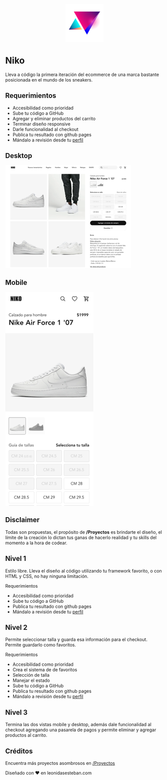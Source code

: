 <div align="center">
<img width="120px"  src="https://raw.githubusercontent.com/no-te-rindas/logo/main/Logo/LeonidasEsteban-destello-envolvente-cuadrada.png" />
</div>

# Niko

Lleva a código la primera iteración del ecommerce de una marca bastante posicionada en el mundo de los sneakers.

## Requerimientos
- Accesibilidad como prioridad
- Sube tu código a GitHub
- Agregar y eliminar productos del carrito
- Terminar diseño responsive
- Darle funcionalidad al checkout
- Publica tu resultado con github pages
- Mándalo a revisión desde tu [perfil](https://leonidasesteban.com/estudiante)


## Desktop

<img width="400px"  src="https://github.com/no-te-rindas/imagenes/blob/main/Readmes/niko/niko-desktop.png?raw=true"/>

## Mobile

<img width="280px"  src="https://github.com/no-te-rindas/imagenes/blob/main/Readmes/niko/niko-mobile.png?raw=true" />

## Disclaimer

Todas son propuestas, el propósito de **/Proyectos** es brindarte el diseño, el límite de la creación lo dictan tus ganas de hacerlo realidad y tu skills del momento a la hora de codear.

## Nivel 1

Estilo libre. Lleva el diseño al código utilizando tu framework favorito, o con HTML y CSS, no hay ninguna limitación.

Requerimientos

- Accesibilidad como prioridad
- Sube tu código a GitHub
- Publica tu resultado con github pages
- Mándalo a revisión desde tu [perfil](https://leonidasesteban.com/estudiante)

## Nivel 2

Permite seleccionar talla y guarda esa información para el checkout. Permite guardarlo como favoritos.

Requerimientos

- Accesibilidad como prioridad
- Crea el sistema de de favoritos
- Selección de talla
- Manejar el estado
- Sube tu código a GitHub
- Publica tu resultado con github pages
- Mándalo a revisión desde tu [perfil](https://leonidasesteban.com/estudiante)

## Nivel 3

Termina las dos vistas mobile y desktop, además dale funcionalidad al checkout agregando una pasarela de pagos y permite eliminar y agregar productos al carrito.

## Créditos

Encuentra más proyectos asombrosos en [/Proyectos](https://leonidasesteban.com/proyectos)

Diseñado con ♥️ en leonidasesteban.com